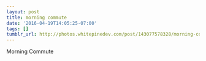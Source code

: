 ```yaml
---
layout: post
title: morning commute
date: '2016-04-19T14:05:25-07:00'
tags: []
tumblr_url: http://photos.whitepinedev.com/post/143077578328/morning-commute
---
```

Morning Commute
